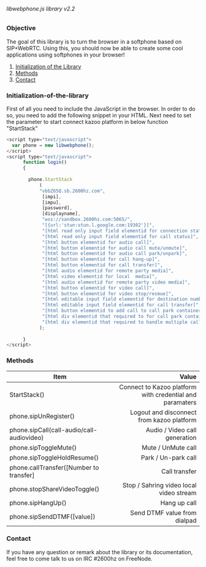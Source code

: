 ###### libwebphone.js library v2.2

### Objective
The goal of this library is to turn the browser in a softphone based on SIP+WebRTC. Using this, you should now be able to create some cool applications using softphones in your browser!

1. [Initialization of the Library](#Initialization-of-the-library)
2. [Methods](#methods)
3. [Contact](#contact)


### Initialization-of-the-library
First of all you need to include the JavaScript in the browser. In order to do so, you need to add the following snippet in your HTML. Next need to set the parameter to start connect kazoo platform in below function "StartStack"


```javascript
<script type="text/javascript">
  var phone = new libwebphone();    
</script> 
<script type="text/javascript">
      function login()
      {
        
        phone.StartStack
            (
            "vbbZ65Q.sb.2600hz.com",
             [impi],
             [impu],
             [password],
             [displayname],
             "wss://sandbox.2600hz.com:5065/",
             "[{url:'stun:stun.l.google.com:19302'}]",
             "[html read only input field elementid for connection status]",
             "[html read only input field elementid for call status]", 
             "[html button elementid for audio call]",
             "[html button elementid for audio call mute/unmute]", 
             "[html button elementid for audio call park/unpark]", 
             "[html button elementid for call hang-up]", 
             "[html button elementid for call transfer]",
             "[html audio elementid for remote party media]", 
             "[html video elementid for local  media]", 
             "[html audio elementid for remote party video media]", 
             "[html button elementid for video call]",
             "[html button elementid for video stop/resmue]", 
             "[html editable input field elementid for destination number to dial]", 
             "[html editable input field elementid for call transfer]",
             "[html button elementid to add call to call park container]",
             "[html div elementid that required to for call park container]",
             "[html div elementid that required to handle multiple call park ]"             
            );
            
      }
</script> 
```
### Methods
| Item      | Value |
| --------- | -----:|
| StartStack() | Connect to Kazoo platform with credential and  paramaters|
| phone.sipUnRegister()|Logout and disconnect from kazoo platform|
| phone.sipCall(call-audio/call-audiovideo) |Audio / Video call generation |
| phone.sipToggleMute() |Mute / UnMute call |
|phone.sipToggleHoldResume()  |Park / Un-park  call |
| phone.callTransfer([Number to transfer] |Call transfer |
| phone.stopShareVideoToggle() |Stop / Sahring video local video stream  |
|phone.sipHangUp()|Hang up call|
|phone.sipSendDTMF([value])| Send DTMF value from dialpad|

### Contact
If you have any question or remark about the library or its documentation, feel free to come talk to us on IRC #2600hz on FreeNode.



